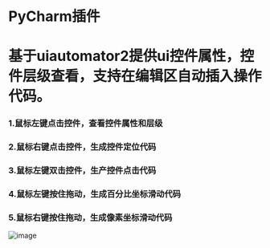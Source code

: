 # PyCharm插件
# 基于uiautomator2提供ui控件属性，控件层级查看，支持在编辑区自动插入操作代码。

### 1.鼠标左键点击控件，查看控件属性和层级
### 2.鼠标右键点击控件，生成控件定位代码
### 3.鼠标左键双击控件，生产控件点击代码
### 4.鼠标左键按住拖动，生成百分比坐标滑动代码
### 5.鼠标右键按住拖动，生成像素坐标滑动代码
![image](https://github.com/user-attachments/assets/7b012ea5-1f5b-4290-b4f5-8ffc4b304551)
